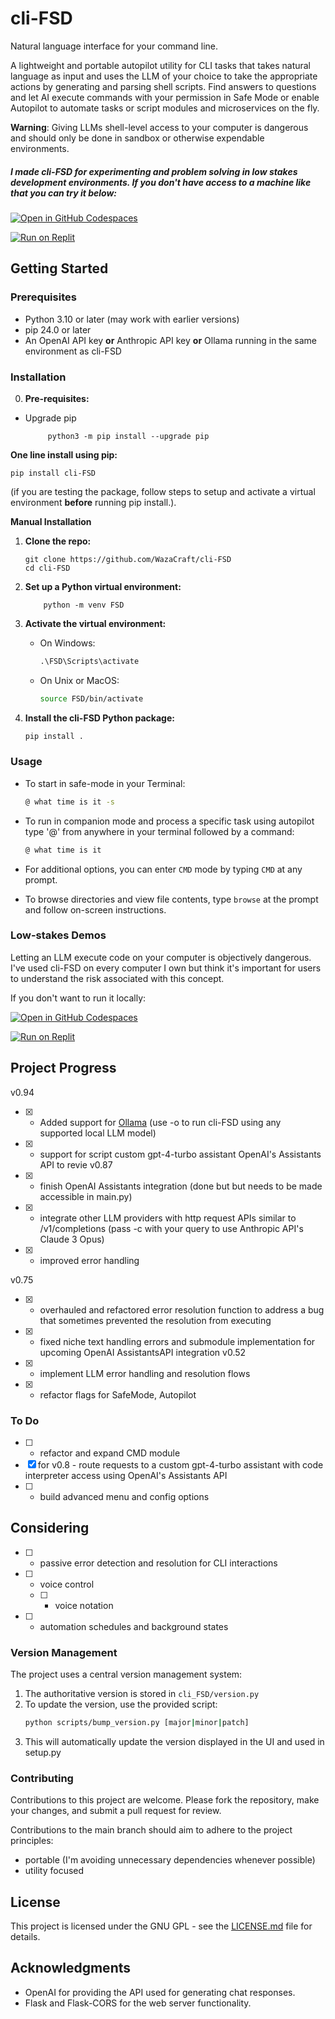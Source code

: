 # cli-FSD
Natural language interface for your command line. 

A lightweight and portable autopilot utility for CLI tasks that takes natural language as input and uses the LLM of your choice to take the appropriate actions by generating and parsing shell scripts. Find answers to questions and let AI execute commands with your permission in Safe Mode or enable Autopilot to automate tasks or script modules and microservices on the fly. 

**Warning**: Giving LLMs shell-level access to your computer is dangerous and should only be done in sandbox or otherwise expendable environments.

##### I made cli-FSD for experimenting and problem solving in low stakes development environments. If you don't have access to a machine like that you can try it below: 

[![Open in GitHub Codespaces](https://github.com/codespaces/badge.svg)](https://github.com/codespaces/new?repo=wazacraft/cli-FSD&ref=main)

[![Run on Replit](https://replit.com/badge/github/wazacraft/cli-FSD)](https://replit.com/@wazacraft/cli-FSD)
## Getting Started

### Prerequisites

- Python 3.10 or later (may work with earlier versions)
- pip 24.0 or later 
- An OpenAI API key **or** Anthropic API key **or** Ollama running in the same environment as cli-FSD

### Installation

0. **Pre-requisites:**
   
- Upgrade pip

           python3 -m pip install --upgrade pip
    

**One line install using pip:**

    pip install cli-FSD

  (if you are testing the package, follow steps to setup and activate a virtual environment **before** running pip install.).

**Manual Installation**

1. **Clone the repo:**

    ```
    git clone https://github.com/WazaCraft/cli-FSD
    cd cli-FSD
    ```

2. **Set up a Python virtual environment:**

    ```
        python -m venv FSD
    ```

3. **Activate the virtual environment:**

    - On Windows:

        ```cmd
        .\FSD\Scripts\activate
        ```

    - On Unix or MacOS:

        ```bash
        source FSD/bin/activate
        ```

4. **Install the cli-FSD Python package:**

    ```bash
    pip install .
    ```
   
### Usage

- To start in safe-mode in your Terminal:

    ```bash
    @ what time is it -s
    ```

- To run in companion mode and process a specific task using autopilot type '@' from anywhere in your terminal followed by a command:

    ```bash
   @ what time is it
    ```

- For additional options, you can enter `CMD` mode by typing `CMD` at any prompt.
- To browse directories and view file contents, type `browse` at the prompt and follow on-screen instructions.

### Low-stakes Demos
Letting an LLM execute code on your computer is objectively dangerous. I've used cli-FSD on every computer I own but think it's important for users to understand the risk associated with this concept. 

If you don't want to run it locally:

[![Open in GitHub Codespaces](https://github.com/codespaces/badge.svg)](https://github.com/codespaces/new?repo=wazacraft/cli-FSD&ref=main)

[![Run on Replit](https://replit.com/badge/github/wazacraft/cli-FSD)](https://replit.com/@wazacraft/cli-FSD)

## Project Progress
v0.94
- [x] - Added support for [Ollama]([url](https://github.com/ollama/ollama)) (use -o to run cli-FSD using any supported local LLM model)
- [x] - support for script custom gpt-4-turbo assistant OpenAI's Assistants API to revie
v0.87
- [x] - finish OpenAI Assistants integration (done but but needs to be made accessible in main.py)
- [x] - integrate other LLM providers with http request APIs similar to /v1/completions (pass -c with your query to use Anthropic API's Claude 3 Opus)
- [x] - improved error handling 

v0.75
- [x] - overhauled and refactored error resolution function to address a bug that sometimes prevented the resolution from executing
- [x] - fixed niche text handling errors and submodule implementation for upcoming OpenAI AssistantsAPI integration
v0.52
- [x] - implement LLM error handling and resolution flows 
- [x] - refactor flags for SafeMode, Autopilot

### To Do
- [ ] - refactor and expand CMD module
- [x] for v0.8 - route requests to a custom gpt-4-turbo assistant with code interpreter access using OpenAI's Assistants API 
- [ ] - build advanced menu and config options

## Considering
- [ ] - passive error detection and resolution for CLI interactions
- [ ] - voice control
   - [ ] - voice notation
- [ ] - automation schedules and background states


### Version Management

The project uses a central version management system:

1. The authoritative version is stored in `cli_FSD/version.py`
2. To update the version, use the provided script:
   ```bash
   python scripts/bump_version.py [major|minor|patch]
   ```
3. This will automatically update the version displayed in the UI and used in setup.py

### Contributing

Contributions to this project are welcome. Please fork the repository, make your changes, and submit a pull request for review.

Contributions to the main branch should aim to adhere to the project principles: 
- portable (I'm avoiding unnecessary dependencies whenever possible)
- utility focused



## License

This project is licensed under the GNU GPL - see the [LICENSE.md](LICENSE.md) file for details.

## Acknowledgments

- OpenAI for providing the API used for generating chat responses.
- Flask and Flask-CORS for the web server functionality.
